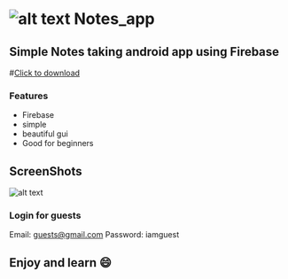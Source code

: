 # ![alt text](https://github.com/Helium-He/Notes_app/blob/master/raws/github_icon_header.png "Logo Title Text 1") Notes_app
## Simple Notes taking android app using Firebase

#[Click to download](https://www.google.com)

### Features
* Firebase
* simple
* beautiful gui
* Good for beginners
## ScreenShots
![alt text](https://github.com/Helium-He/Notes_app/blob/master/raws/screens.png "Logo Title Text 1")

### Login for guests
Email: guests@gmail.com
Password: iamguest

## Enjoy and learn :smile:
